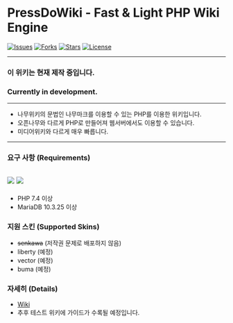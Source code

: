 # PressDoWiki - Fast & Light PHP Wiki Engine

[![Issues](https://img.shields.io/github/issues/aaei924/PressDoWiki?style=for-the-badge)](https://github.com/aaei924/PressDoWiki)
[![Forks](https://img.shields.io/github/forks/aaei924/PressDoWiki.svg?style=for-the-badge)](https://github.com/aaei924/PressDoWiki)
[![Stars](https://img.shields.io/github/stars/aaei924/PressDoWiki.svg?style=for-the-badge)](https://github.com/aaei924/PressDoWiki)
[![License](https://img.shields.io/github/license/aaei924/PressDoWiki.svg?style=for-the-badge)](https://github.com/aaei924/PressDoWiki)

-------------------------
### 이 위키는 현재 제작 중입니다.
### Currently in development.
-------------------------

- 나무위키의 문법인 나무마크를 이용할 수 있는 PHP를 이용한 위키입니다.
- 오픈나무와 다르게 PHP로 만들어져 웹서버에서도 이용할 수 있습니다.
- 미디어위키와 다르게 매우 빠릅니다.

-------------------------
### 요구 사항 (Requirements)
![](https://img.shields.io/badge/PHP-%3E%3D7.4-4F5D95?style=for-the-badge&logo=php)
![](https://img.shields.io/badge/MariaDB-%3E%3D10.3.25-003545?style=for-the-badge&logo=mariadb)
-------------------------

- PHP 7.4 이상
- MariaDB 10.3.25 이상

### 지원 스킨 (Supported Skins)
- ~~senkawa~~ (저작권 문제로 배포하지 않음)
- liberty (예정)
- vector (예정)
- buma (예정)

### 자세히 (Details)
- [Wiki](https://github.com/aaei924/PressDoWiki/wiki)
- 추후 테스트 위키에 가이드가 수록될 예정입니다.
